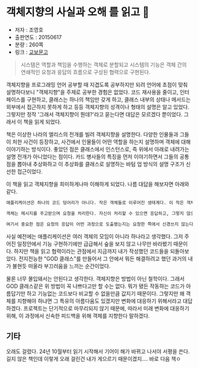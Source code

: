 # 객체지향의 사실과 오해 를 읽고 📝

- 저자 : 조영호
- 출판연도 : 20150617
- 분량 : 260쪽
- 링크 : [교보문고](https://product.kyobobook.co.kr/detail/S000001628109)

> 시스템은 역할과 책임을 수행하는 객체로 분할되고 시스템의 기능은 객체 간의 연쇄적인 요청과 응답의 흐름으로 구성된 협력으로 구현된다.

객체지향을 프로그래밍 언어 공부할 때 지겹도록 공부하지만 되려 언어에 초점이 맞춰 설명하다보니 "객체지향"을 주제로 공부한 경험은 없었다. 코드 재사용을 줄이고, 인터페이스를 구현하고, 클래스는 하나의 책임만 갖게 하고, 클래스 내부의 상태나 메서드는 외부에서 접근하지 못하게 하고 등등 객체지향의 성격이나 형태의 설명은 알고 있었다. 그렇지만 정작 '그래서 객체지향이 뭔데?'라고 묻는다면 대답은 모르겠다 뿐이었다. 그래서 이 책을 읽게 되었다.

책은 이상한 나라의 앨리스의 전개를 빌려 객체지향을 설명한다. 다양한 인물들과 그들이 처한 사건이 등장하고, 사건에서 인물들이 어떤 역할을 하는지 설명하며 객체에 대해 이야기하는 방식이다. 좋았던 점은 클래스에서 인스턴스로, 즉 위에서 아래로 내려가는 설명 전개가 아니었다는 점이다. 카드 병사들의 특징을 먼저 이야기하면서 그들의 공통점을 뽑아내 추상화하고 이 추상화를 클래스로 설명하는 바텀 업 방식의 설명 구조가 신선한 접근이었다. 

이 책을 읽고 객체지향을 희미하게나마 이해하게 되었다. 나름 대답을 해보자면 아래와 같다.
```txt
애플리케이션은 하나의 코드 덩어리가 아니다. 작은 객체들로 이루어진 생태계다. 이 작은 객체들은 서로 협력하며 애플리케이션이란 세상을 굴러가게 한다. 

객체는 메시지를 주고받으며 요청을 처리한다. 자신이 처리할 수 있으면 응답하고, 그렇지 않으면 다른 객체에게 요청을 전달한다. 응답을 받고, 받은 응답을 요청한 객체에게 전송한다. 

여기서 중요한 점은 요청의 응답이 어떤 과정으로 도출됐는지는 요청한 쪽에서 신경쓰지 않는다는 부분이다. 결론만 요청에서 기대한 서식에 맞다면 과정은 중요하지 않다. 
```

사실 예전에는 애플리케이션은 여러 객체의 모임이 아니라 하나라고 생각했다. 그저 주어진 일정안에서 기능 구현하기에만 급급해서 숲을 보지 않고 나무만 바라봤기 때문이다. 하지만 책을 읽고 협력이라는 관점에서 지금까지 내가 작성했던 코드들을 되돌아보았다. 전지전능한 "GOD 클래스"를 만들어서 그 안에서 뭐든 해결하려고 했던 과거의 내가 불현듯 떠올라 부끄러움을 느끼는 순간이었다.

물론 너무 몰입돼서는 안된다고 생각한다. 객체지향은 방법이 아닌 철학이다. 그래서 GOD 클래스같은 위 방법이 꼭 나쁘다고만 할 수는 없다. 뭐가 됐든 작동하는 코드가 아름답기만 하고 기능없는 코드보다 비교할 수 없을만큼 값지기 때문이다. 그렇지만 왜 객체를 지향해야 하냐면 그 특유의 아름다움도 있겠지만 변화에 대응하기 위해서라고 대답하겠다. 프로젝트는 단기적으로 마무리되지 않기 때문에, 따라서 미래 변화에 대응하기 위해, 이 과정에서 신속한 피드백을 위해 객체를 지향한다 말하겠다.

## 기타
오래도 걸렸다. 24년 10월부터 읽기 시작해서 기어이 해가 바뀌고 나서야 서평을 쓴다. 길지 않은 책인데 이렇게 오래 걸린건 내가 게으르기 때문이겠지.... 바로 다음 책ㅇ

